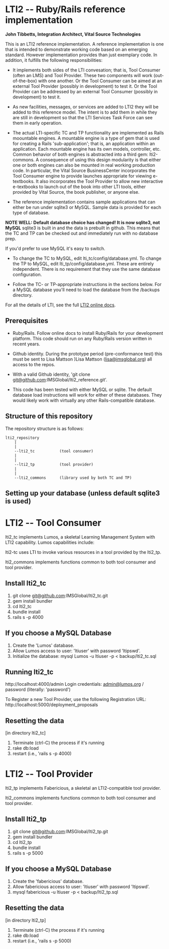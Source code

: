 
LTI2 -- Ruby/Rails reference implementation
==============
__John Tibbetts, Integration Architect, Vital Source Technologies__

This is an LTI2 reference implementation.  A reference implementation is one that is intended to demonstrate working code based on an emerging standard.  However implementation provides than just exemplary code.  In 
addition, it fulfills the following responsibilities:

* It implements both sides of the LTI convesation; that is, Tool Consumer (often an LMS) and Tool Provider.  These two components will work (out-of-the-box) with one another.  Or the Tool Consumer can be aimed at an external Tool Provider (possibly in development) to test it.  Or the Tool Provider can be addressed by an external Tool Consumer (possibly in development) to test it.

* As new facilities, messages, or services are added to LTI2 they will be added to this reference model.  The intent is to add them in while they are still in development so that the LTI Services Task Force can see them in early operation.

* The actual LTI-specific TC and TP functionality are implemented as Rails moountable engines.  A mountable engine is a type of gem that is used for creating a Rails 'sub-application'; that is, an application within an application.  Each mountable engine has its own models, controller, etc.  Common behavior of both engines is abstracted into a third gem: lti2-commons.  A consequence of using this design modularity is that either one or both engines can also be mounted in real working production code.  In particular, the Vital Source BusinessCenter incorporates the Tool Consumer engine to provide launches appropriate for viewing e-textbooks.  It also incorporates the Tool Provider to allow new interactive e-textbooks to launch out of the book into other LTI tools, either provided by Vital Source, the book publisher, or anyone else.

* The reference implementation contains sample applications that can either be run under sqlite3 or MySQL.  Sample data is provided for each type of database.

__NOTE WELL: Default database choice has changed!  It is now sqlite3, not MySQL__
sqlite3 is built in and the data is prebuilt in github.  This means that the TC and TP can be checked out and immediately run with no database prep.

If you'd prefer to use MySQL it's easy to switch.  

* To change the TC to MySQL, edit lti_tc/config/database.yml. To change the TP to MySQL, edit lti_tp/config/database.yml.  These are entirely independent.  There is no requirement that they use the same database configuration.

* Follow the TC- or TP-appropriate instructions in the sections below.  For a MySQL database you'll need to load the database from the /backups directory.

For all the details of LTI, see the full [LTI2 online docs](http://www.imsglobal.org/lti/index.html).



Prerequisites
-------------
* Ruby/Rails.
Follow online docs to install Ruby/Rails for your development platform.  This code should run on any Ruby/Rails version written in recent years.

* Github identity.  During the prototype period (pre-conformance test) this must be sent to Lisa Mattson )Lisa Mattson (lisa@imsglobal.org) all access to the repos.

* With a valid Github identity, 'git clone git@github.com:IMSGlobal/lti2_reference.git'.

* This code has been tested with either MySQL or sqlite.  The default database load instructions will work for either of these databases. They would likely work with virtually any other Rails-compatible database.


Structure of this repository
-----------------------------
The repository structure is as follows:

	lti2_repository
		|
		|
		--lti2_tc   		(tool consumer)
		|
		|
		--lti2_tp			(tool provider)
		|
		|
		--lti2_commons		(library used by both TC and TP)


Setting up your database (unless default sqlite3 is used)
---------------------------------------------------------



LTI2 -- Tool Consumer
=====================

lti2_tc implements Lumos, a skeletal Learning Management System with LTI2 capability.  Lumos capabilities include:

lti2-tc uses LTI to invoke various resources in a tool provided by the lti2_tp.

lti2_commons implements functions common to both tool consumer and tool provider.


Install lti2_tc
---------------
1. git clone git@github.com:IMSGlobal/lti2_tc.git
2. gem install bundler
3. cd lti2_tc
4. bundle install
5. rails s -p 4000

If you choose a MySQL Database  
---------------------
1. Create the 'Lumos' database.
2. Allow Lumos access to user: 'ltiuser' with password 'ltipswd'.
3. Initialize the database: mysql Lumos -u ltiuser -p < backup/lti2_tc.sql

Running lti2_tc
---------------
http://localhost:4000/admin
Login credentials: admin@lumos.org / password		(literally: 'password')

To Register a new Tool Provider, use the following Registration URL:
http://localhost:5000/deployment_proposals

Resetting the data
------------------
[in directory lti2_tc]

1. Terminate (ctrl-C) the process if it's running
2. rake db:load
3. restart (i.e., 'rails s -p 4000)


LTI2 -- Tool Provider
=====================

lti2_tp implements Fabericious, a skeletal an LTI2-compatible tool provider.  

lti2_commons implements functions common to both tool consumer and tool provider.


Install lti2_tp
---------------
1. git clone git@github.com:IMSGlobal/lti2_tp.git
2. gem install bundler
3. cd lti2_tp
4. bundle install
5. rails s -p 5000

If you choose a MySQL Database 
---------------------
1. Create the 'fabericious' database.
2. Allow fabericious access to user: 'ltiuser' with password 'ltipswd'.
3. mysql fabericious -u ltiuser -p < backup/lti2_tp.sql


Resetting the data
------------------
[in directory lti2_tp]

1. Terminate (ctrl-C) the process if it's running
2. rake db:load
3. restart (i.e., 'rails s -p 5000)


